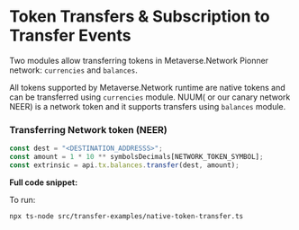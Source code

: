 # Token Transfers & Subscription to Transfer Events

Two modules allow transferring tokens in Metaverse.Network Pionner network:
`currencies` and `balances`.

All tokens supported by Metaverse.Network runtime are native tokens and can be transferred using `currencies` module. NUUM( or our canary network NEER) is a network token and it supports transfers using `balances` module.

### Transferring Network token (NEER)

```typescript
const dest = "<DESTINATION_ADDRESSS>";
const amount = 1 * 10 ** symbolsDecimals[NETWORK_TOKEN_SYMBOL];
const extrinsic = api.tx.balances.transfer(dest, amount);
```

**Full code snippet:**

To run:

```bash
npx ts-node src/transfer-examples/native-token-transfer.ts
```
